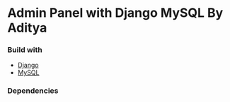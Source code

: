 # Admin Panel with Django MySQL By Aditya

### Build with
- [Django](https://docs.djangoproject.com/en/4.0/)
- [MySQL](https://www.mysql.com/)


### Dependencies
